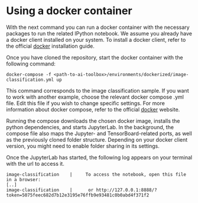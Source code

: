 <!--- Copyright 2020 Siemens AG -->
<!--- SPDX-License-Identifier: MIT -->

# Using a docker container

With the next command you can run a docker container with the necessary packages to run the related IPython notebook. We assume you already have a docker client installed on your system. To install a docker client, refer to the official [docker](https://www.docker.com/get-started) installation guide.

Once you have cloned the repository, start the docker container with the following command:  

```commandline
docker-compose -f <path-to-ai-toolbox>/environments/dockerized/image-classification.yml up
```

This command corresponds to the image classification sample. If you want to work with another example, choose the relevant docker compose .yml file. Edit this file if you wish to change specific settings. For more information about docker compose, refer to the official [docker](https://docs.docker.com/compose/gettingstarted/) website.

Running the compose downloads the chosen docker image, installs the python dependencies, and starts JupyterLab. In the background, the compose file also maps the Jupyter- and TensorBoard-related ports, as well as the previously cloned folder structure. Depending on your docker client version, you might need to enable folder sharing in its settings.

Once the JupyterLab has started, the following log appears on your terminal with the url to access it.
```commandline
image-classification    |     To access the notebook, open this file in a browser:
[..]
image-classification    |      or http://127.0.0.1:8888/?token=5075feec682d7b12e3195e76ffb9e93481c0b0abd4f371f2
```

